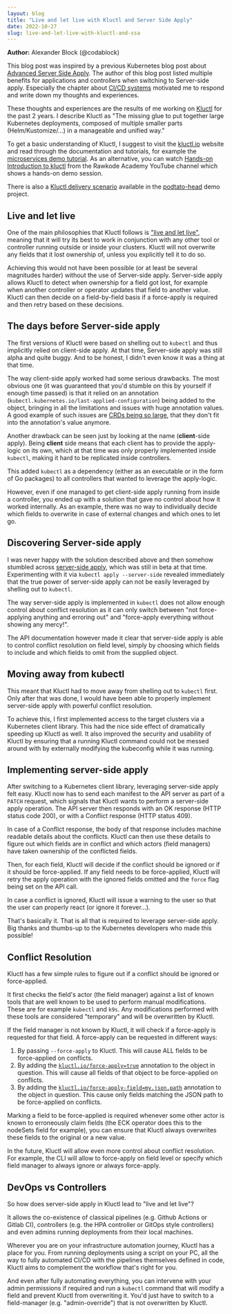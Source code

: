 ```yaml
---
layout: blog
title: "Live and let live with Kluctl and Server Side Apply"
date: 2022-10-27
slug: live-and-let-live-with-kluctl-and-ssa
---
```


**Author:** Alexander Block (@codablock)

This blog post was inspired by a previous Kubernetes blog post about
[Advanced Server Side Apply](https://kubernetes.io/blog/2022/10/20/advanced-server-side-apply/).
The author of this blog post listed multiple benefits for applications and
controllers when switching to Server-side apply. Especially the chapter about
[CI/CD systems](https://kubernetes.io/blog/2022/10/20/advanced-server-side-apply/#ci-cd-systems)
motivated me to respond and write down my thoughts and experiences.

These thoughts and experiences are the results of me working on [Kluctl](https://kluctl.io)
for the past 2 years. I describe Kluctl as "The missing glue to put together
large Kubernetes deployments, composed of multiple smaller parts
(Helm/Kustomize/...) in a manageable and unified way."

To get a basic understanding of Kluctl, I suggest to visit the [kluctl.io](https://kluctlio)
website and read through the documentation and tutorials, for example the 
[microservices demo tutorial](https://kluctl.io/docs/guides/tutorials/microservices-demo/).
As an alternative, you can watch [Hands-on Introduction to kluctl](https://www.youtube.com/watch?v=9LoYLjDjOdg)
from the Rawkode Academy YouTube channel which shows a hands-on demo session.

There is also a [Kluctl delivery scenario](https://github.com/podtato-head/podtato-head/tree/main/delivery/kluctl)
available in the [podtato-head](https://github.com/podtato-head/podtato-head) demo project.

## Live and let live

One of the main philosophies that Kluctl follows is ["live and let live"](https://kluctl.io/docs/philosophy/#live-and-let-live),
meaning that it will try its best to work in conjunction with any other tool or
controller running outside or inside your clusters. Kluctl will not overwrite
any fields that it lost ownership of, unless you explicitly tell it to do so.

Achieving this would not have been possible (or at least be several magnitudes
harder) without the use of Server-side apply. Server-side apply allows Kluctl
to detect when ownership for a field got lost, for example when another controller
or operator updates that field to another value. Kluctl can then decide on a 
field-by-field basis if a force-apply is required and then retry based on these
decisions.

## The days before Server-side apply

The first versions of Kluctl were based on shelling out to `kubectl` and thus
implicitly relied on client-side apply. At that time, Server-side apply was
still alpha and quite buggy. And to be honest, I didn't even know it was a
thing at that time.

The way client-side apply worked had some serious drawbacks. The most obvious one
(it was guaranteed that you'd stumble on this by yourself if enough time passed)
is that it relied on an annotation (`kubectl.kubernetes.io/last-applied-configuration`)
being added to the object, bringing in all the limitations and issues with huge
annotation values. A good example of such issues are
[CRDs being so large](https://github.com/prometheus-operator/prometheus-operator/issues/4439),
that they don't fit into the annotation's value anymore.

Another drawback can be seen just by looking at the name (**client**-side apply).
Being **client** side means that each client has to provide the apply-logic on
its own, which at that time was only properly implemented inside `kubectl`,
making it hard to be replicated inside controllers.

This added `kubectl` as a dependency (either as an executable or in the form of
Go packages) to all controllers that wanted to leverage the apply-logic.

However, even if one managed to get client-side apply running from inside a
controller, you ended up with a solution that gave no control about how it
worked internally. As an example, there was no way to individually decide which
fields to overwrite in case of external changes and which ones to let go. 

## Discovering Server-side apply

I was never happy with the solution described above and then somehow stumbled
across [server-side apply](/docs/reference/using-api/server-side-apply/),
which was still in beta at that time. Experimenting with it via
`kubectl apply --server-side` revealed immediately that the true power of
server-side apply can not be easily leveraged by shelling out to `kubectl`.

The way server-side apply is implemented in `kubectl` does not allow enough
control about conflict resolution as it can only switch between 
"not force-applying anything and erroring out" and "force-apply everything
without showing any mercy!".

The API documentation however made it clear that server-side apply is able to
control conflict resolution on field level, simply by choosing which fields
to include and which fields to omit from the supplied object.

## Moving away from kubectl

This meant that Kluctl had to move away from shelling out to `kubectl` first. Only
after that was done, I would have been able to properly implement server-side
apply with powerful conflict resolution.

To achieve this, I first implemented access to the target clusters via a
Kubernetes client library. This had the nice side effect of dramatically
speeding up Kluctl as well. It also improved the security and usability of
Kluctl by ensuring that a running Kluctl command could not be messed around
with by externally modifying the kubeconfig while it was running.

## Implementing server-side apply

After switching to a Kubernetes client library, leveraging server-side apply
felt easy. Kluctl now has to send each manifest to the API server as part of a
`PATCH` request, which signals
that Kluctl wants to perform a server-side apply operation. The API server then
responds with an OK response (HTTP status code 200), or with a Conflict response
(HTTP status 409).

In case of a Conflict response, the body of that response includes machine readable
details about the conflicts. Kluctl can then use these details to figure out
which fields are in conflict and which actors (field managers) have taken
ownership of the conflicted fields.

Then, for each field, Kluctl will decide if the conflict should be ignored or
if it should be force-applied. If any field needs to be force-applied, Kluctl
will retry the apply operation with the ignored fields omitted and the `force`
flag being set on the API call.

In case a conflict is ignored, Kluctl will issue a warning to the user so that
the user can properly react (or ignore it forever...).

That's basically it. That is all that is required to leverage server-side apply.
Big thanks and thumbs-up to the Kubernetes developers who made this possible!

## Conflict Resolution

Kluctl has a few simple rules to figure out if a conflict should be ignored
or force-applied.

It first checks the field's actor (the field manager) against a list of known
tools that are well known to be used to perform manual modifications. These
are for example `kubectl` and `k9s`. Any modifications performed with these tools
are considered "temporary" and will be overwritten by Kluctl.

If the field manager is not known by Kluctl, it will check if a force-apply is
requested for that field. A force-apply can be requested in different ways:

1. By passing `--force-apply` to Kluctl. This will cause ALL fields to be force-applied on conflicts.
2. By adding the [`kluctl.io/force-apply=true`](https://kluctl.io/docs/reference/deployments/annotations/all-resources/#kluctlioforce-apply) annotation to the object in question. This will cause all fields of that object to be force-applied on conflicts.
3. By adding the [`kluctl.io/force-apply-field=my.json.path`](https://kluctl.io/docs/reference/deployments/annotations/all-resources/#kluctlioforce-apply-field) annotation to the object in question. This cause only fields matching the JSON path to be force-applied on conflicts.

Marking a field to be force-applied is required whenever some other actor is
known to erroneously claim fields (the ECK operator does this to the nodeSets
field for example), you can ensure that Kluctl always overwrites these fields
to the original or a new value.

In the future, Kluctl will allow even more control about conflict resolution.
For example, the CLI will allow to force-apply on field level or specify which
field manager to always ignore or always force-apply.

## DevOps vs Controllers

So how does server-side apply in Kluctl lead to "live and let live"?

It allows the co-existence of classical pipelines (e.g. Github Actions or
Gitlab CI), controllers (e.g. the HPA controller or GitOps style controllers)
and even admins running deployments from their local machines.

Wherever you are on your infrastructure automation journey, Kluctl has a place
for you. From running deployments using a script on your PC, all the way to
fully automated CI/CD with the pipelines themselves defined in code, Kluctl
aims to complement the workflow that's right for you.

And even after fully automating everything, you can intervene with your admin
permissions if required and run a `kubectl` command that will modify a field
and prevent Kluctl from overwriting it. You'd just have to switch to a
field-manager (e.g. "admin-override") that is not overwritten by Kluctl.
